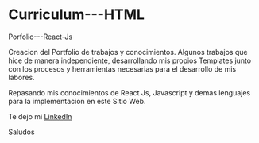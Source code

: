 # Curriculum---HTML
Porfolio---React-Js

Creacion del Portfolio de trabajos y conocimientos.
 Algunos trabajos que hice de manera independiente, desarrollando mis propios Templates junto con los procesos y herramientas necesarias para el desarrollo de mis labores.

Repasando mis conocimientos de React Js, Javascript y demas lenguajes para la implementacion en este Sitio Web.

Te dejo mi <a href="https://www.linkedin.com/in/lucas-ezequiel-gomez/" target="_blank"><i class="bi bi-linkedin"></i>LinkedIn</a>

Saludos
